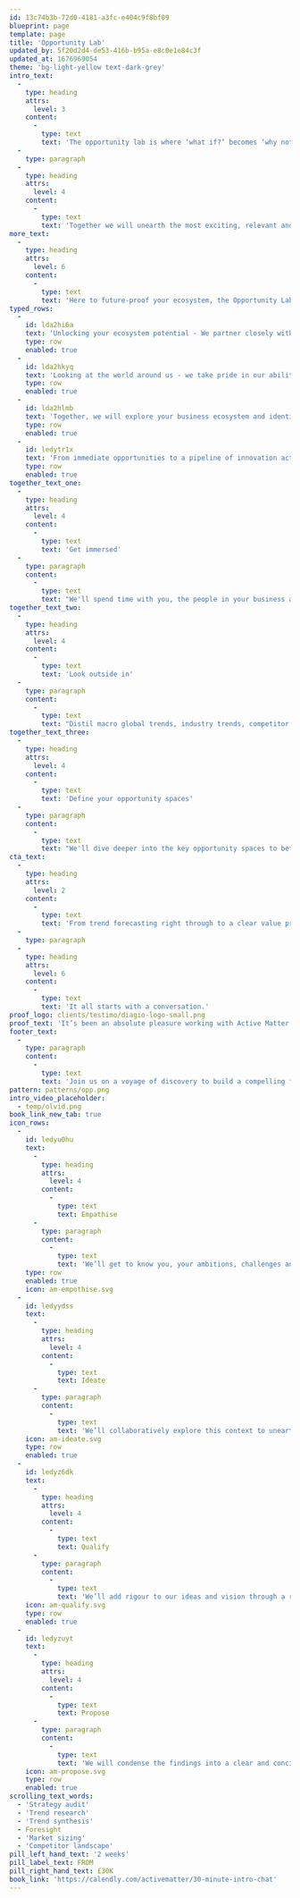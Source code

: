 ```yaml
---
id: 13c74b3b-72d0-4181-a3fc-e404c9f8bf09
blueprint: page
template: page
title: 'Opportunity Lab'
updated_by: 5f20d2d4-de53-416b-b95a-e8c0e1e84c3f
updated_at: 1676969054
theme: 'bg-light-yellow text-dark-grey'
intro_text:
  -
    type: heading
    attrs:
      level: 3
    content:
      -
        type: text
        text: 'The opportunity lab is where ‘what if?’ becomes ‘why not?’.'
  -
    type: paragraph
  -
    type: heading
    attrs:
      level: 4
    content:
      -
        type: text
        text: 'Together we will unearth the most exciting, relevant and fruitful ideas for your organisation; turn them into well-rounded and robust strategies and arm you with the tools to make great, long-term decisions.'
more_text:
  -
    type: heading
    attrs:
      level: 6
    content:
      -
        type: text
        text: 'Here to future-proof your ecosystem, the Opportunity Lab harnesses a mixture of qualitative and quantitative research and blends this with empathetic and creative thinking to highlight and qualify your immediate and future opportunities.'
typed_rows:
  -
    id: lda2hi6a
    text: 'Unlocking your ecosystem potential - We partner closely with you to understand your organisation, your vision, goals and purpose in order to best appreciate what drives you and your business.'
    type: row
    enabled: true
  -
    id: lda2hkyq
    text: 'Looking at the world around us - we take pride in our ability to scout future horizons, spot consumer, industry and macro trends and map prospective scenarios to revolutionise or revitalise your business.'
    type: row
    enabled: true
  -
    id: lda2hlmb
    text: 'Together, we will explore your business ecosystem and identify the opportunities you are uniquely positioned to address.'
    type: row
    enabled: true
  -
    id: ledytr1x
    text: 'From immediate opportunities to a pipeline of innovation activity, the lab is the springboard for strategy and innovation.'
    type: row
    enabled: true
together_text_one:
  -
    type: heading
    attrs:
      level: 4
    content:
      -
        type: text
        text: 'Get immersed'
  -
    type: paragraph
    content:
      -
        type: text
        text: "We'll spend time with you, the people in your business and your data and customer insights to understand and document your vision, company assets and unique capabilities."
together_text_two:
  -
    type: heading
    attrs:
      level: 4
    content:
      -
        type: text
        text: 'Look outside in'
  -
    type: paragraph
    content:
      -
        type: text
        text: "Distil macro global trends, industry trends, competitor activity and innovator profiles. From here we'll map your opportunity spaces."
together_text_three:
  -
    type: heading
    attrs:
      level: 4
    content:
      -
        type: text
        text: 'Define your opportunity spaces'
  -
    type: paragraph
    content:
      -
        type: text
        text: "We'll dive deeper into the key opportunity spaces to better understand the market size and maturity, and layer in your existing assets and capabilities that you can leverage to move quickly."
cta_text:
  -
    type: heading
    attrs:
      level: 2
    content:
      -
        type: text
        text: 'From trend forecasting right through to a clear value proposition. The opportunity lab is a catalyst for proactive action, cutting through the fog of uncertainty, bringing rigour to ideation and sparking the strategies to transform businesses on a mission.'
  -
    type: paragraph
  -
    type: heading
    attrs:
      level: 6
    content:
      -
        type: text
        text: 'It all starts with a conversation.'
proof_logo: clients/testimo/diagio-logo-small.png
proof_text: 'It’s been an absolute pleasure working with Active Matter. The professionalism in taking time to understand our business and requirements has been fantastic.'
footer_text:
  -
    type: paragraph
    content:
      -
        type: text
        text: 'Join us on a voyage of discovery to build a compelling future vision for your organisation.'
pattern: patterns/opp.png
intro_video_placeholder:
  - temp/olvid.png
book_link_new_tab: true
icon_rows:
  -
    id: ledyu0hu
    text:
      -
        type: heading
        attrs:
          level: 4
        content:
          -
            type: text
            text: Empathise
      -
        type: paragraph
        content:
          -
            type: text
            text: 'We’ll get to know you, your ambitions, challenges and goals. We’ll also understand the macro and industry level trends effecting the present and future of your business.'
    type: row
    enabled: true
    icon: am-empothise.svg
  -
    id: ledyydss
    text:
      -
        type: heading
        attrs:
          level: 4
        content:
          -
            type: text
            text: Ideate
      -
        type: paragraph
        content:
          -
            type: text
            text: 'We’ll collaboratively explore this context to unearth new and exciting ideas that could revolutionise your business, market or industry. We’ll define these by priority and potential.'
    icon: am-ideate.svg
    type: row
    enabled: true
  -
    id: ledyz6dk
    text:
      -
        type: heading
        attrs:
          level: 4
        content:
          -
            type: text
            text: Qualify
      -
        type: paragraph
        content:
          -
            type: text
            text: 'We’ll add rigour to our ideas and vision through a range of market and design research methodologies which will highlight exactly where we should play and how we can win.'
    icon: am-qualify.svg
    type: row
    enabled: true
  -
    id: ledyzuyt
    text:
      -
        type: heading
        attrs:
          level: 4
        content:
          -
            type: text
            text: Propose
      -
        type: paragraph
        content:
          -
            type: text
            text: 'We will condense the findings into a clear and concise value proposition making sure you are armed with the right market intelligence and relevant strategy to launch successful products, services and experiences for your consumer.'
    icon: am-propose.svg
    type: row
    enabled: true
scrolling_text_words:
  - 'Strategy audit'
  - 'Trend research'
  - 'Trend synthesis'
  - Foresight
  - 'Market sizing'
  - 'Competitor landscape'
pill_left_hand_text: '2 weeks'
pill_label_text: FROM
pill_right_hand_text: £30K
book_link: 'https://calendly.com/activematter/30-minute-intro-chat'
---
```

